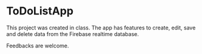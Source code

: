 # ToDoListApp

This project was created in class. The app has features to create, edit, save and delete data from the Firebase realtime database. 

Feedbacks are welcome.
